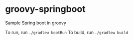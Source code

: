 # groovy-springboot
Sample Spring boot in groovy

To run, run  `./gradlew bootRun`
To build, run `./gradlew build`
